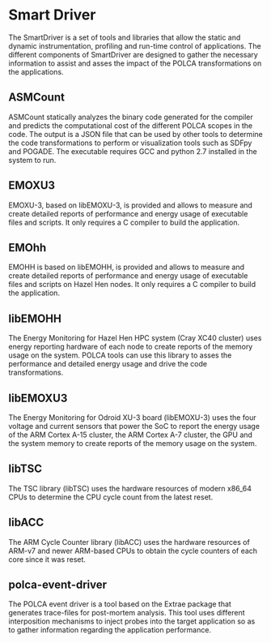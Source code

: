 Smart Driver
============

The SmartDriver is a set of tools and libraries that allow the static
and dynamic instrumentation, profiling and run-time control of applications. The
different components of SmartDriver are designed to gather the necessary information
to assist and asses the impact of the POLCA transformations on the applications.

ASMCount 
--------

ASMCount statically analyzes the binary code generated for the compiler and predicts the computational cost of the different POLCA scopes in the code. The output is a JSON file that can be used by other tools to determine the code transformations to perform or visualization tools such as SDFpy and POGADE. The executable requires GCC and python 2.7 installed in the system to run.

EMOXU3
--------

EMOXU-3, based on libEMOXU-3, is provided and allows to measure and create detailed reports of performance and energy usage of executable files and scripts. It only requires a C compiler to build the application.

EMOhh
--------

EMOHH is based on libEMOHH, is provided and allows to measure and create detailed reports of performance and energy usage of executable files and scripts on Hazel Hen nodes. It only requires a C compiler to build the application.

libEMOHH
--------

The Energy Monitoring for Hazel Hen HPC system (Cray XC40 cluster) uses energy reporting hardware of each node to create reports of the memory usage on the system. POLCA tools can use this library to asses the performance and detailed energy usage and drive the code transformations. 

libEMOXU3
--------

The Energy Monitoring for Odroid XU-3 board (libEMOXU-3) uses the four voltage and current sensors that power the SoC to report the energy usage of the ARM Cortex A-15 cluster, the ARM Cortex A-7 cluster, the GPU and the system memory to create reports of the memory usage on the system.

libTSC
--------

The TSC library (libTSC) uses the hardware resources of modern x86_64 CPUs to determine the CPU cycle count from the latest reset.

libACC
--------

The ARM Cycle Counter library (libACC) uses the hardware resources of ARM-v7 and newer ARM-based CPUs to obtain the cycle counters of each core since it was reset. 

polca-event-driver
--------

The POLCA event driver is a tool based on the Extrae package that generates trace-files for post-mortem analysis. This tool uses different interposition mechanisms to inject probes into the target application so as to gather information regarding the application performance.
